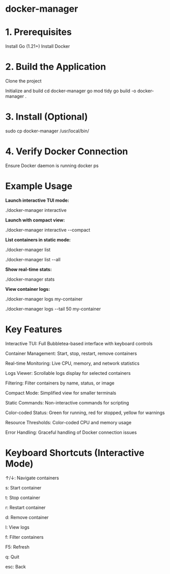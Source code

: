 # docker-manager
# 1. Prerequisites

Install Go (1.21+)
Install Docker

# 2. Build the Application
Clone the project 

Initialize and build
cd docker-manager
go mod tidy
go build -o docker-manager .

# 3. Install (Optional)

sudo cp docker-manager /usr/local/bin/

# 4. Verify Docker Connection

Ensure Docker daemon is running
docker ps
# Example Usage

**Launch interactive TUI mode:**

./docker-manager interactive

**Launch with compact view:**

./docker-manager interactive --compact

**List containers in static mode:**

./docker-manager list

./docker-manager list --all

**Show real-time stats:**

./docker-manager stats

**View container logs:**

./docker-manager logs my-container

./docker-manager logs --tail 50 my-container

# Key Features

Interactive TUI: Full Bubbletea-based interface with keyboard controls

Container Management: Start, stop, restart, remove containers

Real-time Monitoring: Live CPU, memory, and network statistics

Logs Viewer: Scrollable logs display for selected containers

Filtering: Filter containers by name, status, or image

Compact Mode: Simplified view for smaller terminals

Static Commands: Non-interactive commands for scripting

Color-coded Status: Green for running, red for stopped, yellow for warnings

Resource Thresholds: Color-coded CPU and memory usage

Error Handling: Graceful handling of Docker connection issues

# Keyboard Shortcuts (Interactive Mode)
↑/↓: Navigate containers

s: Start container

t: Stop container

r: Restart container

d: Remove container

l: View logs

f: Filter containers

F5: Refresh

q: Quit

esc: Back
